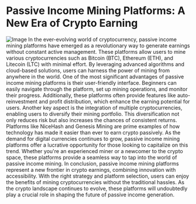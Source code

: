 # Passive Income Mining Platforms: A New Era of Crypto Earning

![Image](https://github.com/user-attachments/assets/d7419ec9-dc67-403f-bf28-8faea5f1f74f)
In the ever-evolving world of cryptocurrency, passive income mining platforms have emerged as a revolutionary way to generate earnings without constant active management. These platforms allow users to mine various cryptocurrencies such as Bitcoin (BTC), Ethereum (ETH), and Litecoin (LTC) with minimal effort. By leveraging advanced algorithms and cloud-based solutions, users can harness the power of mining from anywhere in the world.
One of the most significant advantages of passive income mining platforms is their user-friendly interface. Beginners can easily navigate through the platform, set up mining operations, and monitor their progress. Additionally, these platforms often provide features like auto-reinvestment and profit distribution, which enhance the earning potential for users. 
Another key aspect is the integration of multiple cryptocurrencies, enabling users to diversify their mining portfolio. This diversification not only reduces risk but also increases the chances of consistent returns. Platforms like NiceHash and Genesis Mining are prime examples of how technology has made it easier than ever to earn crypto passively.
As the demand for digital currencies continues to grow, passive income mining platforms offer a lucrative opportunity for those looking to capitalize on this trend. Whether you're an experienced miner or a newcomer to the crypto space, these platforms provide a seamless way to tap into the world of passive income mining.
In conclusion, passive income mining platforms represent a new frontier in crypto earnings, combining innovation with accessibility. With the right strategy and platform selection, users can enjoy the benefits of mining cryptocurrencies without the traditional hassles. As the crypto landscape continues to evolve, these platforms will undoubtedly play a crucial role in shaping the future of passive income generation.
